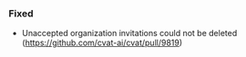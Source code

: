 ### Fixed

- Unaccepted organization invitations could not be deleted
  (<https://github.com/cvat-ai/cvat/pull/9819>)
